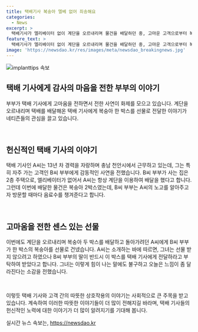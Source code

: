 ```yaml
---
title: 택배기사 복숭아 엘베 없어 죄송해요
categories:
  - News
excerpt: >
  택배기사가 엘리베이터 없이 계단을 오르내리며 물건을 배달하던 중, 고마운 고객으로부터 복숭아 한 박스를 선물받았다는 인상적인 이야기가 화제를 모으고 있다. 택배기사 A씨는 2층에 사는 B씨 부부에게 배달을 자주 했고, 미안함을 표현하기 위해 음료수를 챙겨주었다고 한다. 이번에는 복숭아 두 박스를 배달하러 갔을 때, B씨 부부가 한 박스를 선물로 건네주었는데, A씨는 인상깊은 이야기를 온라인 커뮤니티에 공유하며 이들의 친절에 감사함을 표현했다. (총 263자)
feature_text: >
  택배기사가 엘리베이터 없이 계단을 오르내리며 물건을 배달하던 중, 고마운 고객으로부터 복숭아 한 박스를 선물받았다는 인상적인 이야기가 화제를 모으고 있다. 택배기사 A씨는 2층에 사는 B씨 부부에게 배달을 자주 했고, 미안함을 표현하기 위해 음료수를 챙겨주었다고 한다. 이번에는 복숭아 두 박스를 배달하러 갔을 때, B씨 부부가 한 박스를 선물로 건네주었는데, A씨는 인상깊은 이야기를 온라인 커뮤니티에 공유하며 이들의 친절에 감사함을 표현했다. (총 263자)
image: 'https://newsdao.kr/res/images/meta/newsdao_breakingnews.jpg'
---
```


<p><img src="https://newsdao.kr/res/images/meta/newsdao_breakingnews.jpg" alt="implanttips 속보" /></p>

<h2>택배 기사에게 감사의 마음을 전한 부부의 이야기</h2>

<p>부부가 택배 기사에게 고마움을 전하면서 전한 사연이 화제를 모으고 있습니다. 계단을 오르내리며 택배를 배달해온 택배 기사에게 복숭아 한 박스를 선물로 전달한 이야기가 네티즌들의 관심을 끌고 있습니다.</p>

<p data-ke-size="size16">&nbsp;</p>

<h2>헌신적인 택배 기사의 이야기</h2>

<p>택배 기사인 A씨는 13년 차 경력을 자랑하며 충남 천안시에서 근무하고 있는데, 그는 특히 자주 가는 고객인 B씨 부부에게 감동적인 사연을 전했습니다. B씨 부부가 사는 집은 2층 주택으로, 엘리베이터가 없어서 A씨는 항상 계단을 이용하여 배달을 했다고 합니다. 그런데 이번에 배달한 물건은 복숭아 2박스였는데, B씨 부부는 A씨의 노고를 알아주고자 방문할 때마다 음료수를 챙겨준다고 합니다.</p>

<p data-ke-size="size16">&nbsp;</p>

<h2>고마움을 전한 센스 있는 선물</h2>

<p>이번에도 계단을 오르내리며 복숭아 두 박스를 배달하고 돌아가려던 A씨에게 B씨 부부가 한 박스의 복숭아를 선물로 건넸습니다. A씨는 소개하는 바에 따르면, 그녀는 선물 받지 않으려고 하였으나 B씨 부부의 딸이 반드시 이 박스를 택배 기사에게 전달하라고 부탁하여 받았다고 합니다. 그녀는 이렇게 힘이 나는 말에도 불구하고 오늘은 느낌이 좀 달라진다는 소감을 전했습니다.</p>

<p data-ke-size="size16">&nbsp;</p>

<p>이렇듯 택배 기사와 고객 간의 따뜻한 상호작용의 이야기는 사회적으로 큰 주목을 받고 있습니다. 계속하여 이러한 따뜻한 이야기들이 더 많이 전해지길 바라며, 택배 기사들의 헌신적인 노력에 대한 이야기가 더 많이 알려지기를 기대해 봅니다.</p>
실시간 뉴스 속보는, <a href="https://newsdao.kr" rel="dofollow">https://newsdao.kr</a>


